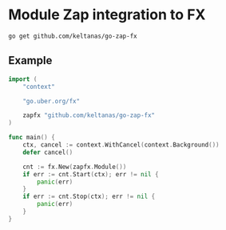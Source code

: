 # Module Zap integration to FX

```
go get github.com/keltanas/go-zap-fx
```

## Example

``` go
import (
	"context"

	"go.uber.org/fx"

	zapfx "github.com/keltanas/go-zap-fx"
)

func main() {
	ctx, cancel := context.WithCancel(context.Background())
	defer cancel()

	cnt := fx.New(zapfx.Module())
	if err := cnt.Start(ctx); err != nil {
		panic(err)
	}
	if err := cnt.Stop(ctx); err != nil {
		panic(err)
	}
}
```
